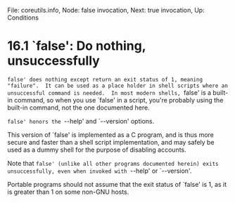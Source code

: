 File: coreutils.info,  Node: false invocation,  Next: true invocation,  Up: Conditions

16.1 `false': Do nothing, unsuccessfully
========================================

`false' does nothing except return an exit status of 1, meaning
"failure".  It can be used as a place holder in shell scripts where an
unsuccessful command is needed.  In most modern shells, `false' is a
built-in command, so when you use `false' in a script, you're probably
using the built-in command, not the one documented here.

   `false' honors the `--help' and `--version' options.

   This version of `false' is implemented as a C program, and is thus
more secure and faster than a shell script implementation, and may
safely be used as a dummy shell for the purpose of disabling accounts.

   Note that `false' (unlike all other programs documented herein)
exits unsuccessfully, even when invoked with `--help' or `--version'.

   Portable programs should not assume that the exit status of `false'
is 1, as it is greater than 1 on some non-GNU hosts.

